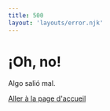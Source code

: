 ```yaml
---
title: 500
layout: 'layouts/error.njk'
---
```


<!--lint disable first-heading-level-->
# ¡Oh, no!
<!--lint enable first-heading-level-->

Algo salió mal.

<a class="material-button button-filled button-round display-inline-flex color-bg bg-primary" href="/">Aller à la page d'accueil</a>
